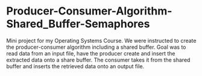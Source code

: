 # Producer-Consumer-Algorithm-Shared_Buffer-Semaphores
Mini project for my Operating Systems Course. We were instructed to create the producer-consumer algorithm including a shared buffer.  Goal was to read data from an input file, have the producer create and insert the extracted data onto a share buffer.  The consumer takes it from the shared buffer and inserts the retrieved data onto an output file.
